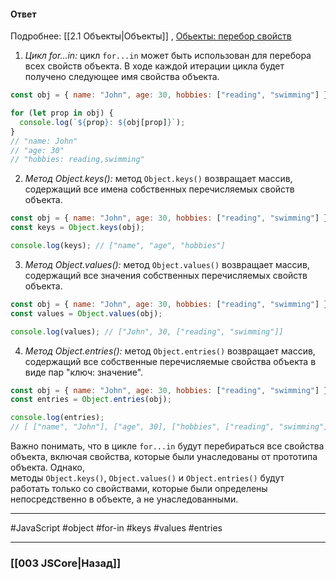 #### Ответ

Подробнее: [[2.1 Объекты|Объекты]] , [Обьекты: перебор свойств](https://learn.javascript.ru/object-for-in)

1. *Цикл for...in:* цикл `for...in` может быть использован для перебора всех свойств объекта. В ходе каждой итерации цикла будет получено следующее имя свойства объекта.

```javascript
const obj = { name: "John", age: 30, hobbies: ["reading", "swimming"] };

for (let prop in obj) {
  console.log(`${prop}: ${obj[prop]}`);
}
// "name: John"
// "age: 30"
// "hobbies: reading,swimming"
```

2. *Метод Object.keys():* метод `Object.keys()` возвращает массив, содержащий все имена собственных перечисляемых свойств объекта.

```javascript
const obj = { name: "John", age: 30, hobbies: ["reading", "swimming"] };
const keys = Object.keys(obj);

console.log(keys); // ["name", "age", "hobbies"]
```

3. *Метод Object.values():* метод `Object.values()` возвращает массив, содержащий все значения собственных перечисляемых свойств объекта.

```javascript
const obj = { name: "John", age: 30, hobbies: ["reading", "swimming"] };
const values = Object.values(obj);

console.log(values); // ["John", 30, ["reading", "swimming"]]
```

4. *Метод Object.entries():* метод `Object.entries()` возвращает массив, содержащий все собственные перечисляемые свойства объекта в виде пар "ключ: значение".

```javascript
const obj = { name: "John", age: 30, hobbies: ["reading", "swimming"] };
const entries = Object.entries(obj);

console.log(entries); 
// [ ["name", "John"], ["age", 30], ["hobbies", ["reading", "swimming"]] ]
```

Важно понимать, что в цикле `for...in` будут перебираться все свойства объекта, включая свойства, которые были унаследованы от прототипа объекта. Однако, методы `Object.keys()`, `Object.values()` и `Object.entries()` будут работать только со свойствами, которые были определены непосредственно в объекте, а не унаследованными.

___
 #JavaScript #object #for-in #keys #values #entries 
 
___

### [[003 JSCore|Назад]]